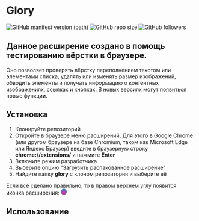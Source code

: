 # Glory
![GitHub manifest version (path)][def] ![GitHub repo size][def2] ![GitHub followers][def3]
## Данное расширение создано в помощь тестированию вёрстки в браузере.
Оно позволяет проверять вёрстку переполнением текстом или элементами списка, удалять или изменять размер изображений, обводить элементы и получать информацию о контентных изображениях, ссылках и кнопках. В новых версиях могут появиться новые функции.
## Установка
1. Клонируйте репозиторий
2. Откройте в браузере меню расширений. 
Для этого в Google Chrome (или другом браузере на базе Chromium, таком как Microsoft Edge или Яндекс Браузер) введите в браузерную строку __chrome://extensions/__ и нажмите __Enter__
3. Включите режим разработчика
4. Выберите опцию "Загрузить распакованное расширение"
5. Найдите папку __glory__ с клоном репозитория и выберите её

Если всё сделано правильно, то в правом верхнем углу появится иконка расширения: ![Glory logo.][def4]
## Использование


[def]: https://img.shields.io/github/manifest-json/v/htmlonelove/glory
[def2]: https://img.shields.io/github/repo-size/htmlonelove/glory
[def3]: https://img.shields.io/github/followers/htmlonelove?style=social
[def4]: images/ellipse16.png